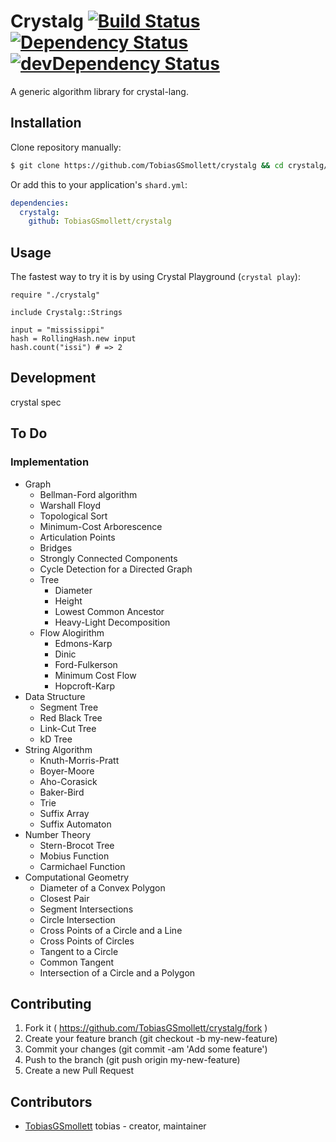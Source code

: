 # Crystalg [![Build Status](https://travis-ci.org/TobiasGSmollett/crystalg.svg?branch=master)](https://travis-ci.org/TobiasGSmollett/crystalg)  [![Dependency Status](https://shards.rocks/badge/github/TobiasGSmollett/crystalg/status.svg)](https://shards.rocks/github/TobiasGSmollett/crystalg)  [![devDependency Status](https://shards.rocks/badge/github/TobiasGSmollett/crystalg/dev_status.svg)](https://shards.rocks/github/TobiasGSmollett/crystalg)

A generic algorithm library for crystal-lang.

## Installation

Clone repository manually:

```sh
$ git clone https://github.com/TobiasGSmollett/crystalg && cd crystalg/
```

Or add this to your application's `shard.yml`:

```yaml
dependencies:
  crystalg:
    github: TobiasGSmollett/crystalg
```

## Usage

The fastest way to try it is by using Crystal Playground (`crystal play`):

```crystal
require "./crystalg"

include Crystalg::Strings

input = "mississippi"
hash = RollingHash.new input
hash.count("issi") # => 2
```

## Development

crystal spec

## To Do

### Implementation
* Graph
  * Bellman-Ford algorithm
  * Warshall Floyd
  * Topological Sort
  * Minimum-Cost Arborescence
  * Articulation Points
  * Bridges
  * Strongly Connected Components
  * Cycle Detection for a Directed Graph
  * Tree
    * Diameter
    * Height
    * Lowest Common Ancestor
    * Heavy-Light Decomposition
  * Flow Alogirithm
    * Edmons-Karp
    * Dinic
    * Ford-Fulkerson
    * Minimum Cost Flow
    * Hopcroft-Karp
* Data Structure
  * Segment Tree
  * Red Black Tree
  * Link-Cut Tree
  * kD Tree
* String Algorithm
  * Knuth-Morris-Pratt
  * Boyer-Moore
  * Aho-Corasick
  * Baker-Bird
  * Trie
  * Suffix Array
  * Suffix Automaton
* Number Theory
  * Stern-Brocot Tree
  * Mobius Function
  * Carmichael Function
* Computational Geometry
  * Diameter of a Convex Polygon
  * Closest Pair
  * Segment Intersections
  * Circle Intersection
  * Cross Points of a Circle and a Line
  * Cross Points of Circles
  * Tangent to a Circle
  * Common Tangent
  * Intersection of a Circle and a Polygon

## Contributing

1. Fork it ( https://github.com/TobiasGSmollett/crystalg/fork )
2. Create your feature branch (git checkout -b my-new-feature)
3. Commit your changes (git commit -am 'Add some feature')
4. Push to the branch (git push origin my-new-feature)
5. Create a new Pull Request

## Contributors

- [TobiasGSmollett](https://github.com/TobiasGSmollett) tobias - creator, maintainer
